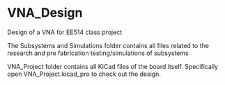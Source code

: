 # VNA_Design
Design of a VNA for EE514 class project

The Subsystems and Simulations folder contains all files related to the research and pre fabrication testing/simulations of subsystems

VNA_Project folder contains all KiCad files of the board itself. Specifically open VNA_Project.kicad_pro to check out the design. 
